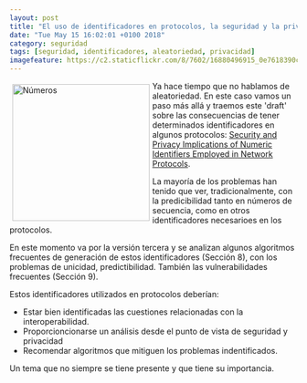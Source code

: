 ```yaml
---
layout: post
title: "El uso de identificadores en protocolos, la seguridad y la privacidad"
date: "Tue May 15 16:02:01 +0100 2018"
category: seguridad
tags: [seguridad, identificadores, aleatoriedad, privacidad]
imagefeature: https://c2.staticflickr.com/8/7602/16880496915_0e7618390c_m.jpg
---
```



<a href="https://www.flickr.com/photos/fernand0/16880496915" title="Números"><img src="https://c2.staticflickr.com/8/7602/16880496915_0e7618390c_m.jpg" width="240"  alt="Números" style="float:left; margin:5px"></a>
Ya hace tiempo que no hablamos de aleatoriedad. En este caso vamos un paso más allá y traemos este 'draft' sobre las consecuencias de tener determinados identificadores en algunos protocolos: [Security and Privacy Implications of Numeric Identifiers Employed in Network Protocols](https://tools.ietf.org/html/draft-gont-predictable-numeric-ids-02). 

La mayoría de los problemas han tenido que ver, tradicionalmente, con la predicibilidad tanto en números de secuencia, como en otros identificadores necesarioes en los protocolos.

En este momento va por la versión tercera y se analizan algunos algoritmos frecuentes de generación de estos identificadores (Sección 8), con los problemas de unicidad, predictibilidad. También las vulnerabilidades frecuentes (Sección 9).

Estos identificadores utilizados en protocolos deberían:

* Estar bien identificadas las cuestiones relacionadas con la interoperabilidad.
* Proporcioncionarse un análisis desde el punto de vista de seguridad y privacidad
* Recomendar algoritmos que mitiguen los problemas indentificados.

Un tema que no siempre se tiene presente y que tiene su importancia.
